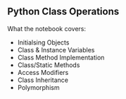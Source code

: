 ## Python Class Operations

What the notebook covers:
- Initialsing Objects
- Class & Instance Variables 
- Class Method Implementation
- Class/Static Methods
- Access Modifiers
- Class Inheritance
- Polymorphism